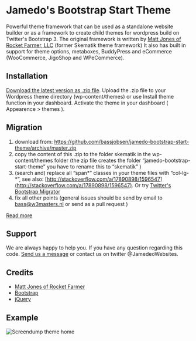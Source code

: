 Jamedo's Bootstrap Start Theme
==============================

Powerful theme framework that can be used as a standalone website builder or as a framework to create child themes for wordpress build on Twitter's Bootstrap 3.
The original framework is written by [Matt Jones of Rocket Farmer, LLC](http://rocketfarmer.net/) (former Skematik theme framework)
It also has built in support for theme options, metaboxes, BuddyPress and eCommerce (WooCommerce, JigoShop and WPeCommerce).

Installation
------------

[Download the latest version as .zip file](https://github.com/bassjobsen/jamedo-bootstrap-start-theme/archive/master.zip). Upload the .zip file to your Wordpress theme directory (wp-content/themes) or use Install theme function in your dashboard.
Activate the theme in your dashboard ( Appearence > themes ).

Migration
---------

1. download from: https://github.com/bassjobsen/jamedo-bootstrap-start-theme/archive/master.zip
2. copy the content of this .zip to the folder skematik in the wp-content/themes folder (the zip file creates the folder “jamedo-bootstrap-start-theme” you have to rename this to “skematik” )
3. (search and) replace all “span*” classes in your theme files with “col-lg-*”, see also: [http://stackoverflow.com/a/17890898/1596547](http://stackoverflow.com/a/17890898/1596547). Or try [Twitter's Bootstrap Migrator](http://bootstrapmigrator.w3masters.nl/)
4. fix all other points (general issues should be send by email to bass@w3masters.nl or send as a pull request )

[Read more](http://bassjobsen.weblogs.fm/migrate_skematik_to_twitter_bootstrap3/)

Support
-------

We are always happy to help you. If you have any question regarding this code. [Send us a message](http://www.jamedowebsites.nl/contact/) or contact us on twitter @JamedeoWebsites.

Credits
-------

* [Matt Jones of Rocket Farmer](http://rocketfarmer.net/)
* [Bootstrap](http://twitter.github.com/bootstrap/)
* [jQuery](http://www.jquery.com/)

Example
-------
![Screendump theme home](http://bassjobsen.weblogs.fm/wp-content/uploads/2013/07/jamedotheme.png)
